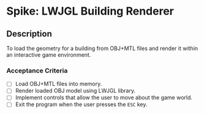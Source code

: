 # Spike: LWJGL Building Renderer

## Description

To load the geometry for a building from OBJ+MTL files and render it within an interactive game environment.

### Acceptance Criteria

- [ ] Load OBJ+MTL files into memory.
- [ ] Render loaded OBJ model using LWJGL library.
- [ ] Implement controls that allow the user to move about the game world.
- [ ] Exit the program when the user presses the `ESC` key.
